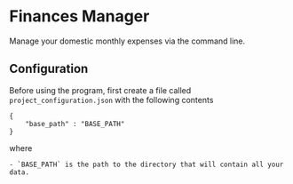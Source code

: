 # Finances Manager

Manage your domestic monthly expenses via the command line.

## Configuration

Before using the program, first create a file called `project_configuration.json` with the following contents
	
	{
		"base_path" : "BASE_PATH"
	}

where

	- `BASE_PATH` is the path to the directory that will contain all your data.
